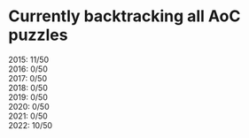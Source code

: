 # Currently backtracking all AoC puzzles

2015: 11/50 <br>
2016: 0/50 <br>
2017: 0/50 <br>
2018: 0/50 <br>
2019: 0/50 <br>
2020: 0/50 <br>
2021: 0/50 <br>
2022: 10/50 <br>
